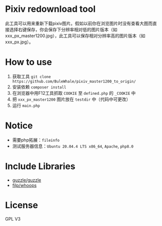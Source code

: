 # Pixiv redownload tool

此工具可以用来重新下载pixiv图片。假如以前你在浏览图片时没有查看大图而直接选择右键保存，你会保存下分辨率相对低的图片版本（如xxx_px_master1200.jpg），此工具可以保存相对分辨率高的图片版本（如xxx_px.jpg）。

# How to use
1. 获取工具 `git clone https://github.com/BuleWhale/pixiv_master1200_to_origin/`
2. 安装依赖 `composer install`
3. 在浏览器中用F12工具抓取 `COOKIE` 至 `defined.php` 的 `_COOKIE` 中
4. 把 `xxx_px_master1200` 图片放在 `testdir` 中（代码中可更改）
5. 运行 `main.php`

# Notice
* 需要php拓展：`fileinfo`  
* 测试服务器信息：`Ubuntu 20.04.4 LTS x86_64`, `Apache`, `php8.0`

# Include Libraries
* [guzzle/guzzle](https://github.com/guzzle/guzzle/)
* [filp/whoops](https://github.com/filp/whoops)

# License
GPL V3
